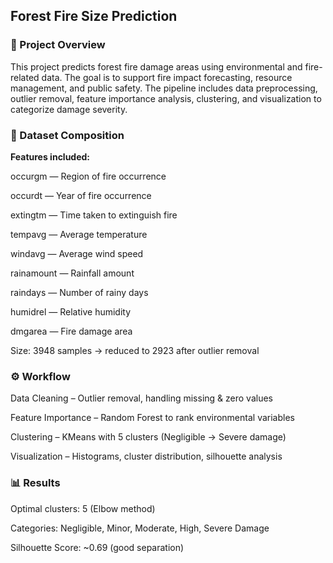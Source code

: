## Forest Fire Size Prediction
### 📌 Project Overview

This project predicts forest fire damage areas using environmental and fire-related data.
The goal is to support fire impact forecasting, resource management, and public safety.
The pipeline includes data preprocessing, outlier removal, feature importance analysis, clustering, and visualization to categorize damage severity.

### 📂 Dataset Composition

**Features included:**

occurgm — Region of fire occurrence

occurdt — Year of fire occurrence

extingtm — Time taken to extinguish fire

tempavg — Average temperature

windavg — Average wind speed

rainamount — Rainfall amount

raindays — Number of rainy days

humidrel — Relative humidity

dmgarea — Fire damage area

Size: 3948 samples → reduced to 2923 after outlier removal

### ⚙️ Workflow

Data Cleaning – Outlier removal, handling missing & zero values

Feature Importance – Random Forest to rank environmental variables

Clustering – KMeans with 5 clusters (Negligible → Severe damage)

Visualization – Histograms, cluster distribution, silhouette analysis

### 📊 Results

Optimal clusters: 5 (Elbow method)

Categories: Negligible, Minor, Moderate, High, Severe Damage

Silhouette Score: ~0.69 (good separation)
